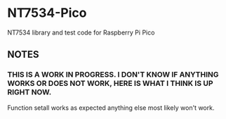 # NT7534-Pico
NT7534 library and test code for Raspberry Pi Pico

## NOTES
### THIS IS A WORK IN PROGRESS. I DON'T KNOW IF ANYTHING WORKS OR DOES NOT WORK, HERE IS WHAT I THINK IS UP RIGHT NOW.

Function setall works as expected
anything else most likely won't work.